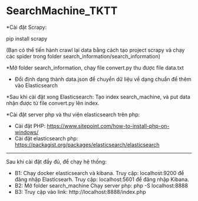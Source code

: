 # SearchMachine_TKTT

*Cài đặt Scrapy:

pip install scrapy

(Bạn có thể tiến hành crawl lại data bằng cách tạo project scrapy và chạy các spider trong folder search_information/search_information)

*Mở folder search_information, chạy file convert.py thu được file data.txt
- Đổi định dạng thành data.json để chuyển dữ liệu về dạng chuẩn để thêm vào Elasticsearch

*Sau khi cài đặt xong Elasticsearch: Tạo index search_machine, và put data nhận được từ file convert.py lên index.

*Cài đặt server php và thư viện elasticsearch trên php:

- Cài đặt PHP: https://www.sitepoint.com/how-to-install-php-on-windows/
- Cài đặt elasticsearch php: https://packagist.org/packages/elasticsearch/elasticsearch

-------------------------
Sau khi cài đặt đầy đủ, để chạy hệ thống:
- B1: Chạy docker elasticsearch và kibana.
    Truy cập: localhost:9200 để đăng nhập Elasticsearh.
    Truy cập: localhost:5601 để đăng nhập Kibana.
- B2: Mở folder search_machine 
    Chạy server php: php -S localhost:8888
- B3: Truy cập vào link: http://localhost:8888/index.php